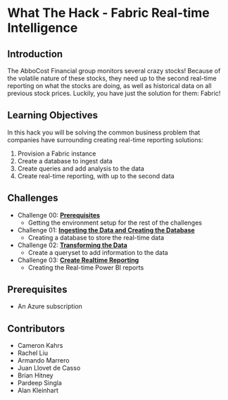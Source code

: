 # What The Hack - Fabric Real-time Intelligence

## Introduction

The AbboCost Financial group monitors several crazy stocks! Because of the volatile nature of these stocks, they need up to the second real-time reporting on what the stocks are doing, as well as historical data on all previous stock prices. Luckily, you have just the solution for them: Fabric!

## Learning Objectives

In this hack you will be solving the common business problem that companies have surrounding creating real-time reporting solutions:

1. Provision a Fabric instance
2. Create a database to ingest data
3. Create queries and add analysis to the data
4. Create real-time reporting, with up to the second data

## Challenges

- Challenge 00: **[Prerequisites](Student/Challenge-00.md)**
   - Getting the environment setup for the rest of the challenges
- Challenge 01: **[Ingesting the Data and Creating the Database](Student/Challenge-01.md)**
   - Creating a database to store the real-time data
- Challenge 02: **[Transforming the Data](Student/Challenge-02.md)**
   - Create a queryset to add information to the data
- Challenge 03: **[Create Realtime Reporting](Student/Challenge-03.md)** 
   - Creating the Real-time Power BI reports

## Prerequisites

- An Azure subscription

## Contributors

- Cameron Kahrs
- Rachel Liu
- Armando Marrero
- Juan Llovet de Casso
- Brian Hitney
- Pardeep Singla
- Alan Kleinhart

